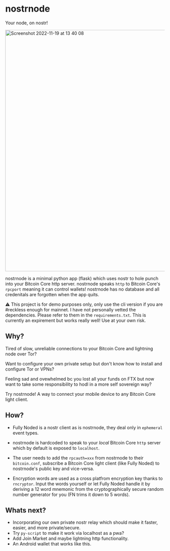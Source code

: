 # nostrnode
Your node, on nostr!

<img width="764" alt="Screenshot 2022-11-19 at 13 40 08" src="https://user-images.githubusercontent.com/30832395/202874073-0a50602d-f6cb-4738-b277-ca480205c0b9.png">

nostrnode is a minimal python app (flask) which uses nostr to hole punch into your Bitcoin 
Core http server. nostrnode speaks `http` to Bitcoin Core's `rpcport` meaning it can control 
wallets! nostrnode has no database and all credenitals are forgotten when the app quits.


⚠️ This project is for demo purposes only, only use the cli version if you are #reckless 
enough for mainnet. I have not personally vetted the dependencies. Please refer to them 
in the `requirements.txt`. This is currently an expirement but works really well! Use at 
your own risk.


## Why?

Tired of slow, unreliable connections to your Bitcoin Core and lightning node over Tor?

Want to configure your own private setup but don't know how to install and configure Tor 
or VPNs?

Feeling sad and ovewhelmed bc you lost all your funds on FTX but now want to take some
responsibility to hodl in a more self sovereign way?

Try nostrnode! A way to connect your mobile device to any Bitcoin Core light client.

## How?

- Fully Noded is a nostr client as is nostrnode, they deal only in `ephemeral` event types.

- nostrnode is hardcoded to speak to your *local* Bitcoin Core `http` server which by 
  default is exposed to `localhost`.
  
- The user needs to add the `rpcauth=xxx` from nostrnode to their `bitcoin.conf`, subscribe 
  a Bitcoin Core light client (like Fully Noded) to nostrnode's public key and vice-versa.
  
- Encryption words are used as a cross platfrom encryption key thanks to `rncryptor`. Input 
   the words yourself or let Fully Noded handle it by deriving a 12 word mnemonic from the 
   cryptographically secure random number generator for you (FN trims it down to 5 words).


## Whats next?

- Incorporating our own private nostr relay which should make it faster, easier, and more private/secure.
- Try `py-script` to make it work via localhost as a pwa?
- Add Join Market and maybe lightning http functionality.
- An Android wallet that works like this.
  


